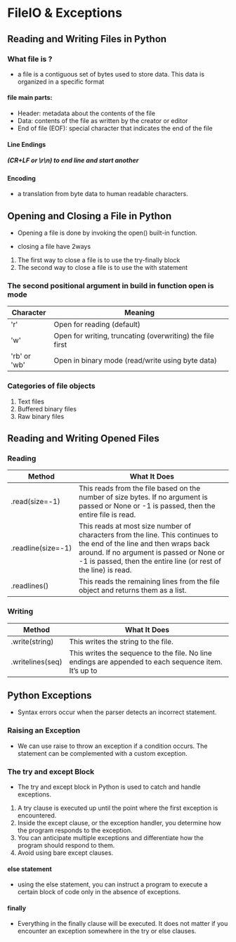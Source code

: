 #  FileIO & Exceptions

## Reading and Writing Files in Python
### What file is ?
* a file is a contiguous set of bytes used to store data. This data is organized in a specific format

#### file main parts:

* Header: metadata about the contents of the file
* Data: contents of the file as written by the creator or editor
* End of file (EOF): special character that indicates the end of the file

#### Line Endings
##### (CR+LF or \r\n) to end line and start another

#### Encoding 
* a translation from byte data to human readable characters. 

## Opening and Closing a File in Python

* Opening a file is done by invoking the open() built-in function.

* closing a file have 2ways 
1. The first way to close a file is to use the try-finally block
1. The second way to close a file is to use the with statement

### The second positional argument in build in function open is mode

| Character	| Meaning |
|----|----|
|'r' |	Open for reading (default) |
|'w' | Open for writing, truncating (overwriting) the file first |
|'rb' or 'wb' |	Open in binary mode (read/write using byte data)|

### Categories of file objects
1. Text files
1. Buffered binary files
1. Raw binary files

## Reading and Writing Opened Files

### Reading 

| Method | What It Does |
|----|----|
|.read(size=-1)	| This reads from the file based on the number of size bytes. If no argument is passed or None or -1 is passed, then the entire file is read.|
| .readline(size=-1) |This reads at most size number of characters from the line. This continues to the end of the line and then wraps back around. If no argument is passed or None or -1 is passed, then the entire line (or rest of the line) is read.|
|.readlines() | This reads the remaining lines from the file object and returns them as a list. |

### Writing 

Method | What It Does |
|----|----|
|.write(string) | This writes the string to the file.|
|.writelines(seq) | This writes the sequence to the file. No line endings are appended to each sequence item. It’s up to |you to add the appropriate line ending(s).|


## Python Exceptions

* Syntax errors occur when the parser detects an incorrect statement. 

### Raising an Exception
* We can use raise to throw an exception if a condition occurs. The statement can be complemented with a custom exception.

### The try and except Block
* The try and except block in Python is used to catch and handle exceptions. 

1. A try clause is executed up until the point where the first exception is encountered.
2. Inside the except clause, or the exception handler, you determine how the program responds to the exception.
3. You can anticipate multiple exceptions and differentiate how the program should respond to them.
4. Avoid using bare except clauses.

#### else statement 
* using the else statement, you can instruct a program to execute a certain block of code only in the absence of exceptions.
#### finally
* Everything in the finally clause will be executed. It does not matter if you encounter an exception somewhere in the try or else clauses.
